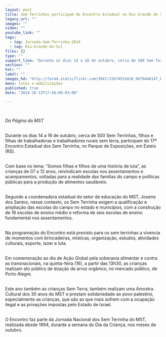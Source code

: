 ```yaml
---
layout: post
title: Sem Terrinhas participam de Encontro Estadual no Rio Grande do Sul
legacy_url: ""
images: ""
video: ""
youtube_link: ""
tags:
  - tag: Jornada-Sem-Terrinha-2014
  - tag: Rio-Grande-do-Sul
files: []
type: ""
support_line: "Durante os dias 14 a 16 de outubro, cerca de 500 Sem Terrinha participam do 17º Encontro Estadual, no Parque de Exposições, em Esteio (RS)."
section: ""
hat: ""
label: ""
images_hd: "http://farm4.staticflickr.com/3947/15574533410_0bf0446147_b.jpg"
menu: lutas e mobilizações
published: true
date: "2014-10-13T17:48:08-03:00"

---
```

<p><br />
<img alt="" src="http://farm4.staticflickr.com/3947/15574533410_0bf0446147_b.jpg" /></p>

<p><em>Da P&aacute;gina do MST</em></p>

<p><br />
Durante os dias 14 a 16 de outubro, cerca de 500 Sem Terrinhas, filhos e filhas de trabalhadoras e trabalhadores rurais sem terra, participam do 17&ordm; Encontro Estadual dos Sem Terrinha, no Parque de Exposi&ccedil;&otilde;es, em Esteio (RS).</p>

<p><br />
Com base no lema: &ldquo;Somos filhas e filhos de uma hist&oacute;ria de luta&rdquo;, as crian&ccedil;as de 07 a 12 anos, reivindicam escolas nos assentamentos e acampamentos, voltadas para a realidade das fam&iacute;lias do campo e pol&iacute;ticas p&uacute;blicas para a produ&ccedil;&atilde;o de alimentos saud&aacute;veis.</p>

<p><br />
Segundo a coordenadora estadual do setor de educa&ccedil;&atilde;o do MST, Josene dos Santos, nesse contexto, os Sem Terrinha exigem a qualifica&ccedil;&atilde;o e amplia&ccedil;&atilde;o das escolas do campo no estado e munic&iacute;pios, com a constru&ccedil;&atilde;o de 16 escolas de ensino m&eacute;dio e reforma de seis escolas de ensino fundamental nos assentamentos.</p>

<p><br />
Na programa&ccedil;&atilde;o do Encontro est&aacute; previsto para os sem terrinhas a vivencia de momentos com brincadeiras, m&iacute;sticas, organiza&ccedil;&atilde;o, estudos, atividades culturais, esporte, lazer e luta. &nbsp;</p>

<p><br />
Em comemora&ccedil;&atilde;o ao dia de A&ccedil;&atilde;o Global pela soberania alimentar e contra as transnacionais, na quinta-feira (16), a partir das 13h30, as crian&ccedil;as realizam ato p&uacute;blico de doa&ccedil;&atilde;o de arroz org&acirc;nico, no mercado p&uacute;blico, de Porto Alegre.</p>

<p><br />
Este ano tamb&eacute;m as crian&ccedil;as Sem Terra, tamb&eacute;m realizam uma Amostra Cultural dos 30 anos do MST e prestam solidariedade ao povo palestino, especialmente as crian&ccedil;as, que s&atilde;o as que mais sofrem com a ocupa&ccedil;&atilde;o ilegal e as priva&ccedil;&otilde;es impostas pelo Estado de Israel.</p>

<p><br />
O Encontro faz parte da Jornada Nacional dos Sem Terrinha do MST, realizada desde 1994, durante a semana do Dia da Crian&ccedil;a, nos meses de outubro.</p>
